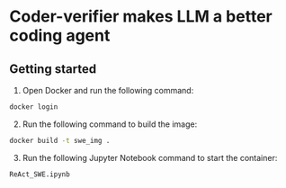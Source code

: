 # Coder-verifier makes LLM a better coding agent

## Getting started

1. Open Docker and run the following command:

```bash
docker login
```

2. Run the following command to build the image:

```bash
docker build -t swe_img .
```

3. Run the following Jupyter Notebook command to start the container:

```bash
ReAct_SWE.ipynb
```